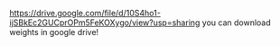 https://drive.google.com/file/d/10S4ho1-ijSBkEc2GUCprOPm5FeKOXygo/view?usp=sharing 
you can download weights in google drive!
